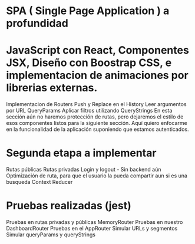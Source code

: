 # SPA ( Single Page Application ) a profundidad
# JavaScript con React, Componentes JSX, Diseño con Boostrap CSS, e implementacion de animaciones por librerias externas.
Implementacion de Routers
Push y Replace en el History
Leer argumentos por URL
QueryParams
Aplicar filtros utilizando QueryStrings
En esta sección aún no haremos protección de rutas, pero dejaremos el estilo de esos componentes listos para la siguiente sección.
Aquí quiero enfocarme en la funcionalidad de la aplicación suponiendo que estamos autenticados.

# Segunda etapa a implementar
Rutas públicas
Rutas privadas
Login y logout - Sin backend aún
Optimización de ruta, para que el usuario la pueda compartir aun si es una busqueda
Context
Reducer

# Pruebas realizadas (jest)
Pruebas en rutas privadas y públicas
MemoryRouter
Pruebas en nuestro DashboardRouter
Pruebas en el AppRouter
Simular URLs y segmentos
Simular queryParams y queryStrings